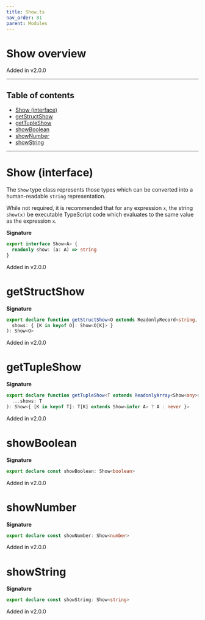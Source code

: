 ```yaml
---
title: Show.ts
nav_order: 81
parent: Modules
---
```


# Show overview

Added in v2.0.0

---

<h2 class="text-delta">Table of contents</h2>

- [Show (interface)](#show-interface)
- [getStructShow](#getstructshow)
- [getTupleShow](#gettupleshow)
- [showBoolean](#showboolean)
- [showNumber](#shownumber)
- [showString](#showstring)

---

# Show (interface)

The `Show` type class represents those types which can be converted into
a human-readable `string` representation.

While not required, it is recommended that for any expression `x`, the
string `show(x)` be executable TypeScript code which evaluates to the same
value as the expression `x`.

**Signature**

```ts
export interface Show<A> {
  readonly show: (a: A) => string
}
```

Added in v2.0.0

# getStructShow

**Signature**

```ts
export declare function getStructShow<O extends ReadonlyRecord<string, any>>(
  shows: { [K in keyof O]: Show<O[K]> }
): Show<O>
```

Added in v2.0.0

# getTupleShow

**Signature**

```ts
export declare function getTupleShow<T extends ReadonlyArray<Show<any>>>(
  ...shows: T
): Show<{ [K in keyof T]: T[K] extends Show<infer A> ? A : never }>
```

Added in v2.0.0

# showBoolean

**Signature**

```ts
export declare const showBoolean: Show<boolean>
```

Added in v2.0.0

# showNumber

**Signature**

```ts
export declare const showNumber: Show<number>
```

Added in v2.0.0

# showString

**Signature**

```ts
export declare const showString: Show<string>
```

Added in v2.0.0
